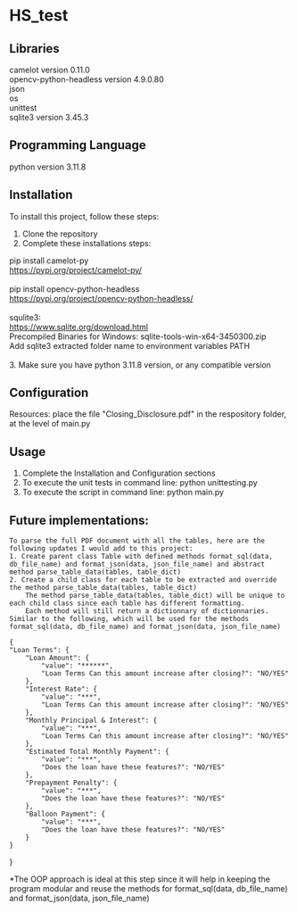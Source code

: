 # HS_test

## Libraries 
camelot version 0.11.0<br>
opencv-python-headless version 4.9.0.80<br>
json<br>
os<br>
unittest<br>
sqlite3 version 3.45.3<br>

## Programming Language
python version 3.11.8<br>

## Installation
To install this project, follow these steps:
1. Clone the repository<br>
2. Complete these installations steps:<br>

pip install camelot-py<br>
https://pypi.org/project/camelot-py/<br>
<br>
pip install opencv-python-headless<br>
https://pypi.org/project/opencv-python-headless/<br>
<br>
squlite3: <br>
https://www.sqlite.org/download.html<br>
Precompiled Binaries for Windows: sqlite-tools-win-x64-3450300.zip<br>
Add sqlite3 extracted folder name to environment variables PATH<br>
<br>
3. Make sure you have python 3.11.8 version, or any compatible version

## Configuration
Resources: place the file "Closing_Disclosure.pdf" in the respository folder, at the level of main.py<br>

## Usage
1. Complete the Installation and Configuration sections<br>
2. To execute the unit tests in command line: python unittesting.py<br>
3. To execute the script in command line: python main.py<br>


## Future implementations:
    To parse the full PDF document with all the tables, here are the following updates I would add to this project: 
    1. Create parent class Table with defined methods format_sql(data, db_file_name) and format_json(data, json_file_name) and abstract method parse_table_data(tables, table_dict)
    2. Create a child class for each table to be extracted and override the method parse_table_data(tables, table_dict)
        The method parse_table_data(tables, table_dict) will be unique to each child class since each table has different formatting.
        Each method will still return a dictionnary of dictionnaries. Similar to the following, which will be used for the methods format_sql(data, db_file_name) and format_json(data, json_file_name)
        
    {
	"Loan Terms": {
		"Loan Amount": {
			"value": "******",
			"Loan Terms Can this amount increase after closing?": "NO/YES"
		},
		"Interest Rate": {
			"value": "***",
			"Loan Terms Can this amount increase after closing?": "NO/YES"
		},
		"Monthly Principal & Interest": {
			"value": "***",
			"Loan Terms Can this amount increase after closing?": "NO/YES"
		},
		"Estimated Total Monthly Payment": {
			"value": "***",
			"Does the loan have these features?": "NO/YES"
		},
		"Prepayment Penalty": {
			"value": "***",
			"Does the loan have these features?": "NO/YES"
		},
		"Balloon Payment": {
			"value": "***",
			"Does the loan have these features?": "NO/YES"
		}
	}
}

*The OOP approach is ideal at this step since it will help in keeping the program modular and reuse the methods for format_sql(data, db_file_name) and format_json(data, json_file_name) 